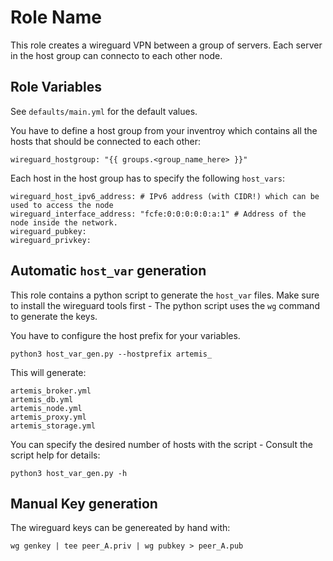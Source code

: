 Role Name
=========

This role creates a wireguard VPN between a group of servers. Each server in the host group can connecto to each other node. 

Role Variables
--------------
See `defaults/main.yml` for the default values. 

You have to define a host group from your inventroy which contains all the hosts that should be connected to each other: 
```
wireguard_hostgroup: "{{ groups.<group_name_here> }}"
```
Each host in the host group has to specify the following `host_vars`: 

```
wireguard_host_ipv6_address: # IPv6 address (with CIDR!) which can be used to access the node 
wireguard_interface_address: "fcfe:0:0:0:0:0:a:1" # Address of the node inside the network. 
wireguard_pubkey: 
wireguard_privkey: 
```
## Automatic `host_var` generation

This role contains a python script to generate the `host_var` files. Make sure to install the wireguard tools first - The python script uses the `wg` command to generate the keys. 

You have to configure the host prefix for your variables. 

```
python3 host_var_gen.py --hostprefix artemis_ 
```
This will generate: 
```
artemis_broker.yml
artemis_db.yml
artemis_node.yml
artemis_proxy.yml
artemis_storage.yml
```
You can specify the desired number of hosts with the script - Consult the script help for details:

```
python3 host_var_gen.py -h
```

## Manual Key generation

The wireguard keys can be genereated by hand with: 
```
wg genkey | tee peer_A.priv | wg pubkey > peer_A.pub
```


